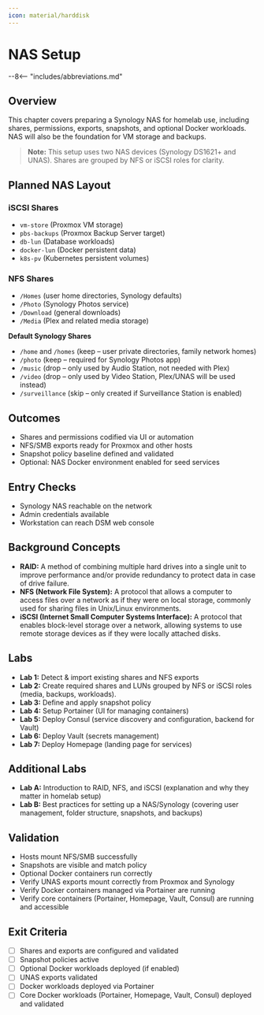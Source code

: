 ```yaml
---
icon: material/harddisk
---
```

# NAS Setup

--8<-- "includes/abbreviations.md"


## Overview
This chapter covers preparing a Synology NAS for homelab use, including shares, permissions, exports, snapshots, and optional Docker workloads. NAS will also be the foundation for VM storage and backups.

> **Note:** This setup uses two NAS devices (Synology DS1621+ and UNAS). Shares are grouped by NFS or iSCSI roles for clarity.

## Planned NAS Layout

### iSCSI Shares
- `vm-store` (Proxmox VM storage)
- `pbs-backups` (Proxmox Backup Server target)
- `db-lun` (Database workloads)
- `docker-lun` (Docker persistent data)
- `k8s-pv` (Kubernetes persistent volumes)

### NFS Shares
- `/Homes` (user home directories, Synology defaults)
- `/Photo` (Synology Photos service)
- `/Download` (general downloads)
- `/Media` (Plex and related media storage)

**Default Synology Shares**
- `/home` and `/homes` (keep – user private directories, family network homes)
- `/photo` (keep – required for Synology Photos app)
- `/music` (drop – only used by Audio Station, not needed with Plex)
- `/video` (drop – only used by Video Station, Plex/UNAS will be used instead)
- `/surveillance` (skip – only created if Surveillance Station is enabled)

## Outcomes
- Shares and permissions codified via UI or automation
- NFS/SMB exports ready for Proxmox and other hosts
- Snapshot policy baseline defined and validated
- Optional: NAS Docker environment enabled for seed services

## Entry Checks
- Synology NAS reachable on the network
- Admin credentials available
- Workstation can reach DSM web console

## Background Concepts
- **RAID:** A method of combining multiple hard drives into a single unit to improve performance and/or provide redundancy to protect data in case of drive failure.
- **NFS (Network File System):** A protocol that allows a computer to access files over a network as if they were on local storage, commonly used for sharing files in Unix/Linux environments.
- **iSCSI (Internet Small Computer Systems Interface):** A protocol that enables block-level storage over a network, allowing systems to use remote storage devices as if they were locally attached disks.

## Labs
- **Lab 1:** Detect & import existing shares and NFS exports
- **Lab 2:** Create required shares and LUNs grouped by NFS or iSCSI roles (media, backups, workloads).
- **Lab 3:** Define and apply snapshot policy
- **Lab 4:** Setup Portainer (UI for managing containers)
- **Lab 5:** Deploy Consul (service discovery and configuration, backend for Vault)
- **Lab 6:** Deploy Vault (secrets management)
- **Lab 7:** Deploy Homepage (landing page for services)

## Additional Labs
- **Lab A:** Introduction to RAID, NFS, and iSCSI (explanation and why they matter in homelab setup)
- **Lab B:** Best practices for setting up a NAS/Synology (covering user management, folder structure, snapshots, and backups)

## Validation
- Hosts mount NFS/SMB successfully
- Snapshots are visible and match policy
- Optional Docker containers run correctly
- Verify UNAS exports mount correctly from Proxmox and Synology
- Verify Docker containers managed via Portainer are running
- Verify core containers (Portainer, Homepage, Vault, Consul) are running and accessible

## Exit Criteria
- [ ] Shares and exports are configured and validated
- [ ] Snapshot policies active
- [ ] Optional Docker workloads deployed (if enabled)
- [ ] UNAS exports validated
- [ ] Docker workloads deployed via Portainer
- [ ] Core Docker workloads (Portainer, Homepage, Vault, Consul) deployed and validated
